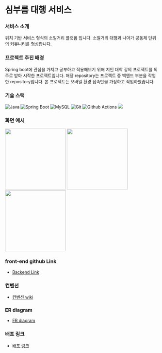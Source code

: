 # 심부름 대행 서비스

### 서비스 소개
위치 기반 서비스 형식의 소일거리 플랫폼 입니다.
소일거리 대행과 나아가 공동체 단위의 커뮤니티를 형성합니다.

### 프로젝트 추진 배경
Spring boot에 관심을 가지고 공부하고 적용해보기 위해 지인 대학 강의 프로젝트를 외주로 받아 시작한 프로젝트입니다.
해당 repository는 프로젝트 중 백엔드 부분을 작업한 repository입니다. 본 프로젝트는 모바일 환경 접속만을 가정하고 작업하였습니다.

### 기술 스택

![Java](https://img.shields.io/badge/Java-007396?style=flat-square&logo=Java&logoColor=white)
![Spring Boot](https://img.shields.io/badge/SpringBoot-6DB33F?style=flat-square&logo=SpringBoot&logoColor=white)
![MySQL](https://img.shields.io/badge/MySQL-%234479A1?style=flat&logo=MySQL&logoColor=white)
![Git](https://img.shields.io/badge/Git-%23F05032?style=flat&logo=Git&logoColor=white) ![Github Actions](https://img.shields.io/badge/Github%20Actions-%232088FF?style=flat&logo=Github%20Actions&logoColor=white) ![](https://img.shields.io/badge/nCloud-%2303C75A?style=flat-square&logo=naver&logoColor=white)


### 화면 예시

<div>
<img src=https://user-images.githubusercontent.com/43175576/140654815-1732fa69-ef6d-44cf-ad0f-d70a856729c5.png width=200px>
<img src=https://user-images.githubusercontent.com/43175576/140654830-f35bb975-3f83-4ac4-a458-48f5f19bda36.png width=200px>
<img src=https://user-images.githubusercontent.com/43175576/140654967-75f9f054-a64d-43ea-92f2-d9743dc3b3e9.png width=200px>
</div>

### front-end github Link
- [Backend Link](https://github.com/Errand-for-me/Errand-for-me-front)

### 컨벤션
- [컨벤션 wiki](https://github.com/Errand-for-me/Errand-for-me-front/wiki/%EC%BB%A8%EB%B2%A4%EC%85%98)

### ER diagram
- [ER diagram](https://github.com/Errand-for-me/Errand-for-me-front/wiki/ER-diagram)

### 배포 링크
- [배포 링크](http://27.96.134.110:8080/)

